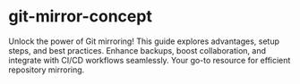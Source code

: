 # git-mirror-concept
 Unlock the power of Git mirroring! This guide explores advantages, setup steps, and best practices. Enhance backups, boost collaboration, and integrate with CI/CD workflows seamlessly. Your go-to resource for efficient repository mirroring.
